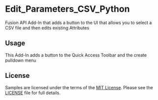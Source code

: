 # Edit_Parameters_CSV_Python
Fusion API Add-In that adds a button to the UI that allows you to select a CSV file and then edits existing Attributes

## Usage
This Add-In adds a button to the Quick Access Toolbar and the create pulldown menu

## License
Samples are licensed under the terms of the [MIT License](http://opensource.org/licenses/MIT). Please see the [LICENSE](LICENSE) file for full details.